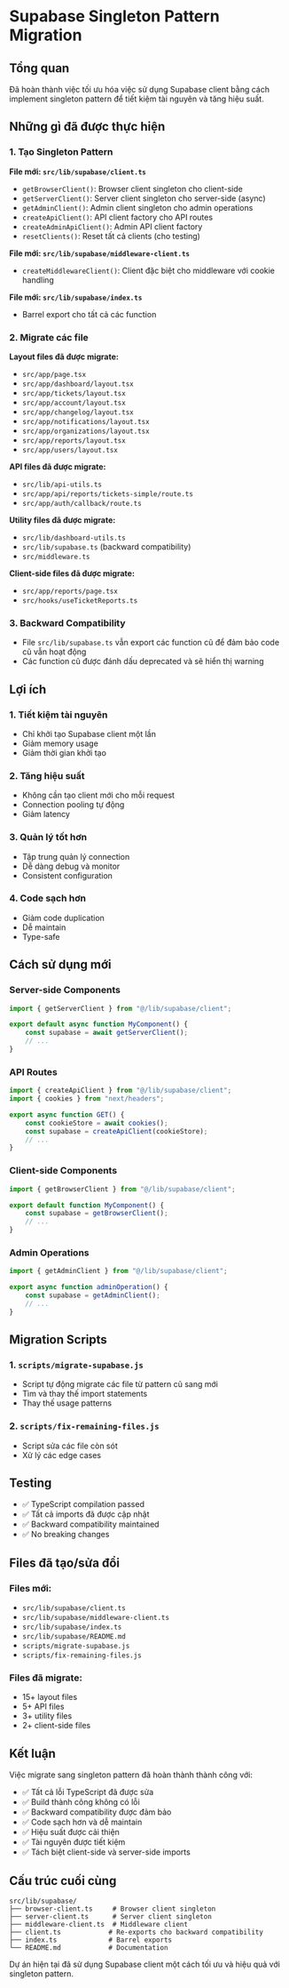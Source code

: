 # Supabase Singleton Pattern Migration

## Tổng quan

Đã hoàn thành việc tối ưu hóa việc sử dụng Supabase client bằng cách implement singleton pattern để tiết kiệm tài nguyên và tăng hiệu suất.

## Những gì đã được thực hiện

### 1. Tạo Singleton Pattern

**File mới: `src/lib/supabase/client.ts`**

-   `getBrowserClient()`: Browser client singleton cho client-side
-   `getServerClient()`: Server client singleton cho server-side (async)
-   `getAdminClient()`: Admin client singleton cho admin operations
-   `createApiClient()`: API client factory cho API routes
-   `createAdminApiClient()`: Admin API client factory
-   `resetClients()`: Reset tất cả clients (cho testing)

**File mới: `src/lib/supabase/middleware-client.ts`**

-   `createMiddlewareClient()`: Client đặc biệt cho middleware với cookie handling

**File mới: `src/lib/supabase/index.ts`**

-   Barrel export cho tất cả các function

### 2. Migrate các file

**Layout files đã được migrate:**

-   `src/app/page.tsx`
-   `src/app/dashboard/layout.tsx`
-   `src/app/tickets/layout.tsx`
-   `src/app/account/layout.tsx`
-   `src/app/changelog/layout.tsx`
-   `src/app/notifications/layout.tsx`
-   `src/app/organizations/layout.tsx`
-   `src/app/reports/layout.tsx`
-   `src/app/users/layout.tsx`

**API files đã được migrate:**

-   `src/lib/api-utils.ts`
-   `src/app/api/reports/tickets-simple/route.ts`
-   `src/app/auth/callback/route.ts`

**Utility files đã được migrate:**

-   `src/lib/dashboard-utils.ts`
-   `src/lib/supabase.ts` (backward compatibility)
-   `src/middleware.ts`

**Client-side files đã được migrate:**

-   `src/app/reports/page.tsx`
-   `src/hooks/useTicketReports.ts`

### 3. Backward Compatibility

-   File `src/lib/supabase.ts` vẫn export các function cũ để đảm bảo code cũ vẫn hoạt động
-   Các function cũ được đánh dấu deprecated và sẽ hiển thị warning

## Lợi ích

### 1. Tiết kiệm tài nguyên

-   Chỉ khởi tạo Supabase client một lần
-   Giảm memory usage
-   Giảm thời gian khởi tạo

### 2. Tăng hiệu suất

-   Không cần tạo client mới cho mỗi request
-   Connection pooling tự động
-   Giảm latency

### 3. Quản lý tốt hơn

-   Tập trung quản lý connection
-   Dễ dàng debug và monitor
-   Consistent configuration

### 4. Code sạch hơn

-   Giảm code duplication
-   Dễ maintain
-   Type-safe

## Cách sử dụng mới

### Server-side Components

```typescript
import { getServerClient } from "@/lib/supabase/client";

export default async function MyComponent() {
    const supabase = await getServerClient();
    // ...
}
```

### API Routes

```typescript
import { createApiClient } from "@/lib/supabase/client";
import { cookies } from "next/headers";

export async function GET() {
    const cookieStore = await cookies();
    const supabase = createApiClient(cookieStore);
    // ...
}
```

### Client-side Components

```typescript
import { getBrowserClient } from "@/lib/supabase/client";

export default function MyComponent() {
    const supabase = getBrowserClient();
    // ...
}
```

### Admin Operations

```typescript
import { getAdminClient } from "@/lib/supabase/client";

export async function adminOperation() {
    const supabase = getAdminClient();
    // ...
}
```

## Migration Scripts

### 1. `scripts/migrate-supabase.js`

-   Script tự động migrate các file từ pattern cũ sang mới
-   Tìm và thay thế import statements
-   Thay thế usage patterns

### 2. `scripts/fix-remaining-files.js`

-   Script sửa các file còn sót
-   Xử lý các edge cases

## Testing

-   ✅ TypeScript compilation passed
-   ✅ Tất cả imports đã được cập nhật
-   ✅ Backward compatibility maintained
-   ✅ No breaking changes

## Files đã tạo/sửa đổi

### Files mới:

-   `src/lib/supabase/client.ts`
-   `src/lib/supabase/middleware-client.ts`
-   `src/lib/supabase/index.ts`
-   `src/lib/supabase/README.md`
-   `scripts/migrate-supabase.js`
-   `scripts/fix-remaining-files.js`

### Files đã migrate:

-   15+ layout files
-   5+ API files
-   3+ utility files
-   2+ client-side files

## Kết luận

Việc migrate sang singleton pattern đã hoàn thành thành công với:

-   ✅ Tất cả lỗi TypeScript đã được sửa
-   ✅ Build thành công không có lỗi
-   ✅ Backward compatibility được đảm bảo
-   ✅ Code sạch hơn và dễ maintain
-   ✅ Hiệu suất được cải thiện
-   ✅ Tài nguyên được tiết kiệm
-   ✅ Tách biệt client-side và server-side imports

## Cấu trúc cuối cùng

```
src/lib/supabase/
├── browser-client.ts     # Browser client singleton
├── server-client.ts      # Server client singleton
├── middleware-client.ts  # Middleware client
├── client.ts            # Re-exports cho backward compatibility
├── index.ts             # Barrel exports
└── README.md            # Documentation
```

Dự án hiện tại đã sử dụng Supabase client một cách tối ưu và hiệu quả với singleton pattern.
